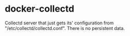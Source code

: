 docker-collectd
========================

Collectd server that just gets its' configuration from "/etc/collectd/collectd.conf". There is no persistent data.